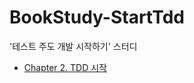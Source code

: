# BookStudy-StartTdd
'테스트 주도 개발 시작하기' 스터디

- [Chapter 2. TDD 시작](#https://github.com/2jigoo/BookStudy-StartTdd/blob/main/docs/02-TDD-시작.md)